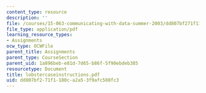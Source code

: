 ```yaml
---
content_type: resource
description: ''
file: /courses/15-063-communicating-with-data-summer-2003/dd807bf271f1180ca2a53f9afc508fc3_lobstercaseinstructions.pdf
file_type: application/pdf
learning_resource_types:
- Assignments
ocw_type: OCWFile
parent_title: Assignments
parent_type: CourseSection
parent_uid: 1a896beb-e81d-7d65-b86f-5f90ebdeb385
resourcetype: Document
title: lobstercaseinstructions.pdf
uid: dd807bf2-71f1-180c-a2a5-3f9afc508fc3
---
```

